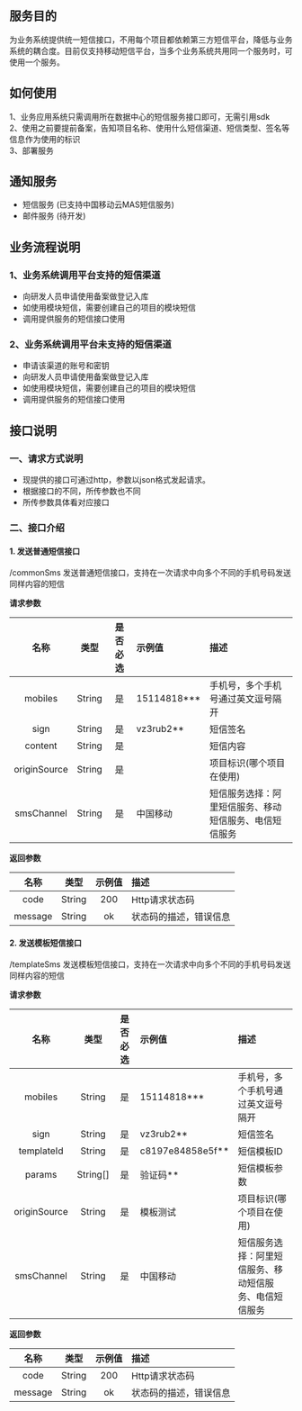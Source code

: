 ## 服务目的
为业务系统提供统一短信接口，不用每个项目都依赖第三方短信平台，降低与业务系统的耦合度。目前仅支持移动短信平台，当多个业务系统共用同一个服务时，可使用一个服务。
## 如何使用
1、业务应用系统只需调用所在数据中心的短信服务接口即可，无需引用sdk  
2、使用之前要提前备案，告知项目名称、使用什么短信渠道、短信类型、签名等信息作为使用的标识  
3、部署服务
## 通知服务

* 短信服务 (已支持中国移动云MAS短信服务)
* 邮件服务 (待开发)

## 业务流程说明
### 1、业务系统调用平台支持的短信渠道
* 向研发人员申请使用备案做登记入库  
* 如使用模块短信，需要创建自己的项目的模块短信  
* 调用提供服务的短信接口使用  
### 2、业务系统调用平台未支持的短信渠道
* 申请该渠道的账号和密钥  
* 向研发人员申请使用备案做登记入库  
* 如使用模块短信，需要创建自己的项目的模块短信  
* 调用提供服务的短信接口使用

## 接口说明
### 一、请求方式说明
* 现提供的接口可通过http，参数以json格式发起请求。  
* 根据接口的不同，所传参数也不同   
* 所传参数具体看对应接口
### 二、接口介绍
<!--短信### 短信发送接口-->
#### 1. 发送普通短信接口

/commonSms 发送普通短信接口，支持在一次请求中向多个不同的手机号码发送同样内容的短信

**请求参数**

名称|类型|是否必选|示例值|描述
:---:|:---:|:-----:|:----|:---
mobiles|String|是|15114818***|手机号，多个手机号通过英文逗号隔开
sign|String|是|vz3rub2**|短信签名
content|String|是| | 短信内容
originSource|String|是| | 项目标识(哪个项目在使用)
smsChannel|String|是|中国移动|短信服务选择：阿里短信服务、移动短信服务、电信短信服务

**返回参数**

名称|类型|示例值|描述
:---:|:---:|:---:|:---
code|String|200| Http请求状态码
message|String|ok|状态码的描述，错误信息

#### 2. 发送模板短信接口

/templateSms 发送模板短信接口，支持在一次请求中向多个不同的手机号码发送同样内容的短信

**请求参数**

名称|类型|是否必选|示例值|描述
:---:|:---:|:-----:|:---|:---
mobiles|String|是|15114818***|手机号，多个手机号通过英文逗号隔开
sign|String|是|vz3rub2**|短信签名
templateId|String|是|c8197e84858e5f**|短信模板ID
params|String[]|是|验证码**|短信模板参数
originSource|String|是|模板测试| 项目标识(哪个项目在使用)
smsChannel|String|是|中国移动|短信服务选择：阿里短信服务、移动短信服务、电信短信服务

**返回参数**

名称|类型|示例值|描述
:---:|:---:|:---:|:---
code|String|200| Http请求状态码
message|String|ok|状态码的描述，错误信息

